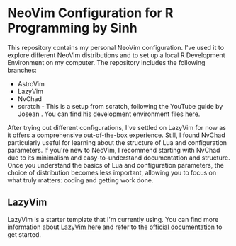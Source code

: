 # NeoVim Configuration for R Programming by Sinh

This repository contains my personal NeoVim configuration. I've used it to
explore different NeoVim distributions and to set up a local R Development
Environment on my computer. The repository includes the following
branches:

- AstroVim
- LazyVim
- NvChad
- scratch - This is a setup from scratch, following the YouTube guide by Josean
  . You can find his development environment files [here](https://github.com/josean-dev/dev-environment-files).

After trying out different configurations, I've settled on LazyVim for now as
it offers a comprehensive out-of-the-box experience. Still, I found NvChad
particularly useful for learning about the structure of Lua and configuration
parameters. If you're new to NeoVim, I recommend starting with NvChad due to
its minimalism and easy-to-understand documentation and structure. Once you
understand the basics of Lua and configuration parameters, the choice of
distribution becomes less important, allowing you to focus on what truly
matters: coding and getting work done.

## LazyVim

LazyVim is a starter template that I'm currently using. You can find more
information about [LazyVim here](https://github.com/LazyVim/LazyVim) and refer
to the [official documentation](https://lazyvim.github.io/installation) to get started.

